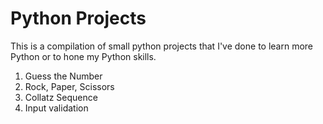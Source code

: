 # Python Projects

This is a compilation of small python projects that I've done to learn more Python or to hone my Python skills.

1. Guess the Number
2. Rock, Paper, Scissors
3. Collatz Sequence
4. Input validation